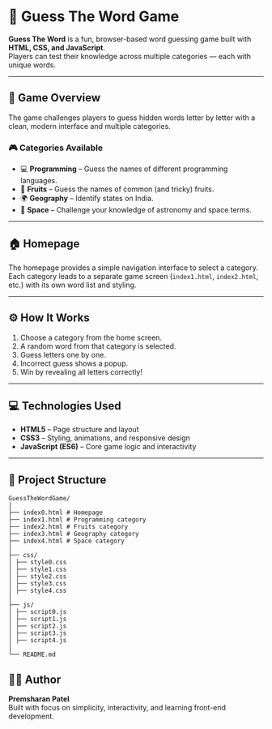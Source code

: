 # 🎯 Guess The Word Game

**Guess The Word** is a fun, browser-based word guessing game built with **HTML, CSS, and JavaScript**.  
Players can test their knowledge across multiple categories — each with unique words.

---

## 🧩 Game Overview

The game challenges players to guess hidden words letter by letter with a clean, modern interface and multiple categories.

### 🎮 Categories Available
- 💻 **Programming** – Guess the names of different programming languages.
- 🍎 **Fruits** – Guess the names of common (and tricky) fruits.
- 🌍 **Geography** – Identify states on India.
- 🚀 **Space** – Challenge your knowledge of astronomy and space terms.

---

## 🏠 Homepage

The homepage provides a simple navigation interface to select a category.  
Each category leads to a separate game screen (`index1.html`, `index2.html`, etc.) with its own word list and styling.

---

## ⚙️ How It Works

1. Choose a category from the home screen.  
2. A random word from that category is selected.  
3. Guess letters one by one.  
4. Incorrect guess shows a popup.
5. Win by revealing all letters correctly!

---

## 💻 Technologies Used
- **HTML5** – Page structure and layout  
- **CSS3** – Styling, animations, and responsive design  
- **JavaScript (ES6)** – Core game logic and interactivity  

---

## 📂 Project Structure

```
GuessTheWordGame/
│
├── index0.html # Homepage
├── index1.html # Programming category
├── index2.html # Fruits category
├── index3.html # Geography category
├── index4.html # Space category
│
├── css/
│ ├── style0.css
│ ├── style1.css
│ ├── style2.css
│ ├── style3.css
│ ├── style4.css
│
├── js/
│ ├── script0.js
│ ├── script1.js
│ ├── script2.js
│ ├── script3.js
│ ├── script4.js
│
└── README.md
```

## 👨‍💻 Author
**Premsharan Patel**  
Built with focus on simplicity, interactivity, and learning front-end development.

